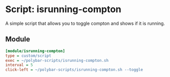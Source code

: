# Script: isrunning-compton

A simple script that allows you to toggle compton and shows if it is running.


## Module

```ini
[module/isrunning-compton]
type = custom/script
exec = ~/polybar-scripts/isrunning-compton.sh
interval = 5
click-left = ~/polybar-scripts/isrunning-compton.sh --toggle
```
